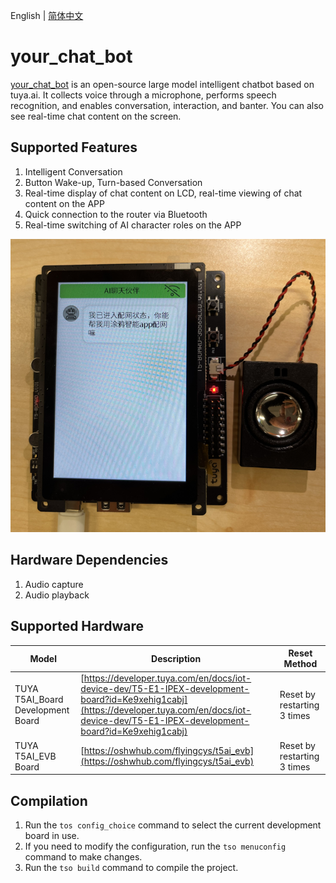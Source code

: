 English | [简体中文](./RAEDME_zh.md)

# your_chat_bot
[your_chat_bot](https://github.com/tuya/TuyaOpen/tree/master/apps/tuya.ai/your_chat_bot) is an open-source large model intelligent chatbot based on tuya.ai. It collects voice through a microphone, performs speech recognition, and enables conversation, interaction, and banter. You can also see real-time chat content on the screen.

## Supported Features

1. Intelligent Conversation
2. Button Wake-up, Turn-based Conversation
3. Real-time display of chat content on LCD, real-time viewing of chat content on the APP
4. Quick connection to the router via Bluetooth
5. Real-time switching of AI character roles on the APP

![](../../../docs/images/apps/your_chat_bot.png)

## Hardware Dependencies
1. Audio capture
2. Audio playback

## Supported Hardware
| Model | Description | Reset Method |
| --- | --- | --- |
| TUYA T5AI_Board Development Board | [https://developer.tuya.com/en/docs/iot-device-dev/T5-E1-IPEX-development-board?id=Ke9xehig1cabj](https://developer.tuya.com/en/docs/iot-device-dev/T5-E1-IPEX-development-board?id=Ke9xehig1cabj) | Reset by restarting 3 times |
| TUYA T5AI_EVB Board | [https://oshwhub.com/flyingcys/t5ai_evb](https://oshwhub.com/flyingcys/t5ai_evb) | Reset by restarting 3 times |

## Compilation
1. Run the `tos config_choice` command to select the current development board in use.
2. If you need to modify the configuration, run the `tso menuconfig` command to make changes.
3. Run the `tso build` command to compile the project.
